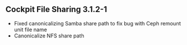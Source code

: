 ## Cockpit File Sharing 3.1.2-1

* Fixed canonicalizing Samba share path to fix bug with Ceph remount unit file name
* Canonicalize NFS share path